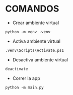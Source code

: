 # COMANDOS

- Crear ambiente virtual

```
python -m venv .venv
```

- Activa ambiente virtual

```
.venv\Scripts\Activate.ps1
```

- Desactiva ambiente virtual

```
deactivate
```

- Correr la app

```
python -m main.py
```
